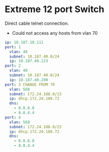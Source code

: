 # Extreme 12 port Switch

Direct cable telnet connection.

- Could not access any hosts from vlan 70

```yaml
ip: 10.187.10.111
port: 1
  vlan: 40
  subnet: 10.187.40.0/24
  ip: 10.187.40.123
port: 2
  vlan: 40
  subnet: 10.187.40.0/24
  ip: 10.187.40.200
port: 3 CHANGE FROM 70
  vlan: 568
  subnet: 172.24.188.0/23
  ip: dhcp.172.24.188.72
  dns: 
    - 8.8.8.8
    - 8.8.4.4
port: 4
  vlan: 568
  subnet: 172.24.188.0/23
  ip: dhcp.172.24.188.72
  dns: 
    - 8.8.8.8
    - 8.8.4.4
```
